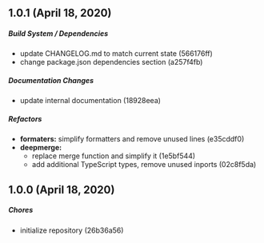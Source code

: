 ##  1.0.1 (April 18, 2020)

##### Build System / Dependencies

*  update CHANGELOG.md to match current state (566176ff)
*  change package.json dependencies section (a257f4fb)

##### Documentation Changes

*  update internal documentation (18928eea)

##### Refactors

* **formaters:**  simplify formatters and remove unused lines (e35cddf0)
* **deepmerge:**
  *  replace merge function and simplify it (1e5bf544)
  *  add additional TypeScript types, remove unused inports (02c8f5da)

## 1.0.0 (April 18, 2020)

##### Chores

*  initialize repository (26b36a56)


